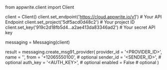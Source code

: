 from appwrite.client import Client

client = Client()
client.set_endpoint('https://cloud.appwrite.io/v1') # Your API Endpoint
client.set_project('5df5acd0d48c2') # Your project ID
client.set_key('919c2d18fb5d4...a2ae413da83346ad2') # Your secret API key

messaging = Messaging(client)

result = messaging.create_msg91_provider(
    provider_id = '<PROVIDER_ID>',
    name = '<NAME>',
    from = '+12065550100', # optional
    sender_id = '<SENDER_ID>', # optional
    auth_key = '<AUTH_KEY>', # optional
    enabled = False # optional
)
